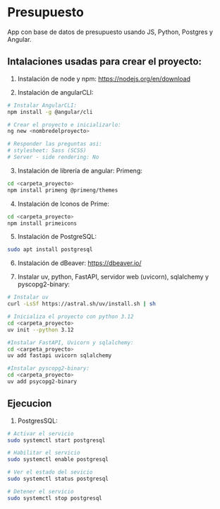 # Presupuesto
App con base de datos de presupuesto usando JS, Python, Postgres y Angular.

## Intalaciones usadas para crear el proyecto:
1. Instalación de node y npm:
https://nodejs.org/en/download

2. Instalación de angularCLI: 
``` bash 
# Instalar AngularCLI:
npm install -g @angular/cli 

# Crear el proyecto e inicializarlo:
ng new <nombredelproyecto>

# Responder las preguntas asi:
# stylesheet: Sass (SCSS) 
# Server - side rendering: No
```

3. Instalación de librería de angular: Primeng: 
``` bash
cd <carpeta_proyecto>
npm install primeng @primeng/themes
```

4. Instalación de Iconos de Prime: 
``` bash
cd <carpeta_proyecto>
npm install primeicons
```

5. Instalación de PostgreSQL:

```bash
sudo apt install postgresql
```

6. Instalación de dBeaver:
https://dbeaver.io/

7. Instalar uv, python, FastAPI, servidor web (uvicorn), sqlalchemy y pyscopg2-binary: 
```bash
# Instalar uv
curl -LsSf https://astral.sh/uv/install.sh | sh 

# Inicializa el proyecto con python 3.12
cd <carpeta_proyecto> 
uv init --python 3.12

#Instalar FastAPI, Uvicorn y sqlalchemy:
cd <carpeta_proyecto> 
uv add fastapi uvicorn sqlalchemy

#Instalar pyscopg2-binary: 
cd <carpeta_proyecto>  
uv add psycopg2-binary
```

## Ejecucion

1. PostgresSQL:
```bash
# Activar el servicio
sudo systemctl start postgresql

# Habilitar el servicio
sudo systemctl enable postgresql 

# Ver el estado del sevicio
sudo systemctl status postgresql

# Detener el servicio
sudo systemctl stop postgresql 
```




